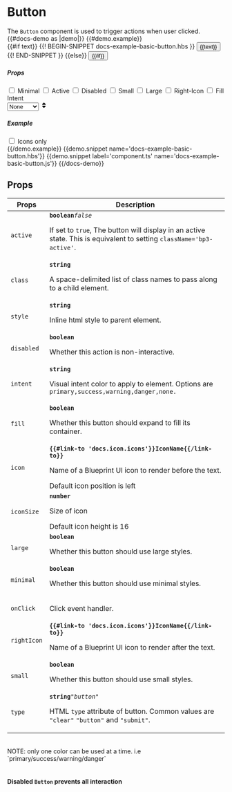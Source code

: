 # Button
<div class='bp3-running-text bp3-text-large'>
    The <code>Button</code> component is used to trigger actions when user clicked.
</div>
{{#docs-demo as |demo|}}
{{#demo.example}}
<div class="demo-container">
    <div class="docs-example-frame docs-example-frame-row" data-example-id="ButtonsExample">
        <div class="docs-example">
            {{#if text}}
            {{! BEGIN-SNIPPET docs-example-basic-button.hbs }}
            <Button @minimal={{minimal}} @active={{active}} @disabled={{disabled}} 
              @intent={{intent}} @small={{small}} @large={{large}} @icon={{icon}} 
              @rightIcon={{rightIcon}} @fill={{fill}} @type='button' 
              @onClick={{action 'onClickButton'}}>
              {{text}}
            </Button>
            {{! END-SNIPPET }}
            {{else}}
              <Button @minimal={{minimal}} @active={{active}} @disabled={{disabled}} 
              @intent={{intent}} @small={{small}} @large={{large}} @icon={{icon}} 
              @rightIcon={{rightIcon}} @fill={{fill}} @type='button' 
              @onClick={{action 'onClickButton'}}/>
            {{/if}}
        </div>
        <div class="docs-example-options">
            <h5 class="bp3-heading">Props</h5>
            <label class="bp3-control bp3-switch">
                <input type="checkbox" onclick={{action 'doFuction' 'minimal'}}>
                <span class="bp3-control-indicator"></span>
                Minimal
            </label>
            <label class="bp3-control bp3-switch">
                <input type="checkbox" onclick={{action 'doFuction' 'active'}}>
                <span class="bp3-control-indicator"></span>
                Active
            </label>
            <label class="bp3-control bp3-switch">
                <input type="checkbox" onclick={{action 'doFuction' 'disabled'}}>
                <span class="bp3-control-indicator"></span>
                Disabled
            </label>
            <label class="bp3-control bp3-switch">
                <input type="checkbox" onclick={{action 'doFuction' 'small'}}>
                <span class="bp3-control-indicator"></span>
                Small
            </label>
            <label class="bp3-control bp3-switch">
                <input type="checkbox" onclick={{action 'doFuction' 'large'}}>
                <span class="bp3-control-indicator"></span>
                Large
            </label>
            <label class="bp3-control bp3-switch">
                <input onclick={{action 'doFuction' 'rightIcon'}} type="checkbox">
                <span class="bp3-control-indicator"></span>
                Right-Icon
            </label>
            <label class="bp3-control bp3-switch">
                <input type="checkbox" onclick={{action 'doFuction' 'fill'}}>
                <span class="bp3-control-indicator"></span>
                Fill
            </label>
            <label class="bp3-label" style="margin-top:5px">Intent
                <div class="bp3-html-select">
                  <select onchange={{action "selectIntent"}}>
                        <option label="None" value="none">None</option>
                        <option label="Primary" value="primary">Primary</option>
                        <option label="Success" value="success">Success</option>
                        <option label="Warning" value="warning">Warning</option>
                        <option label="Danger" value="danger">Danger</option>
                  </select>
                  <span icon="double-caret-vertical" class="bp3-icon bp3-icon-double-caret-vertical"><svg data-icon="double-caret-vertical" width="16" height="16" viewBox="0 0 16 16"><desc>double-caret-vertical</desc><path d="M5 7h6a1.003 1.003 0 0 0 .71-1.71l-3-3C8.53 2.11 8.28 2 8 2s-.53.11-.71.29l-3 3A1.003 1.003 0 0 0 5 7zm6 2H5a1.003 1.003 0 0 0-.71 1.71l3 3c.18.18.43.29.71.29s.53-.11.71-.29l3-3A1.003 1.003 0 0 0 11 9z" fill-rule="evenodd"></path></svg></span>
                </div>
            </label>
            <h5 class="bp3-heading">Example</h5>
            <label class="bp3-control bp3-switch">
                <input type="checkbox" onclick={{action 'doFuction' 'iconsonly'}}>
                <span class="bp3-control-indicator"></span>Icons only
            </label>
        </div>
    </div>
</div>
{{/demo.example}}
{{demo.snippet name='docs-example-basic-button.hbs'}}
{{demo.snippet label='component.ts' name='docs-example-basic-button.js'}}
{{/docs-demo}}

## Props

<div class="docs-modifiers-table bp3-running-text">
    <table class="bp3-html-table">
        <thead>
            <tr>
                <th>Props</th>
                <th>Description</th>
            </tr>
        </thead>
        <tbody>
            <tr>
                <td class="docs-prop-name">
                    <code>active</code>
                </td>
                <td class="docs-prop-details">
                    <code
                        class="docs-prop-type"><strong>boolean</strong><em class="docs-prop-default bp3-text-muted">false</em></code>
                    <div class="docs-prop-description">
                        <div class="docs-section">
                            <div class="bp3-running-text">
                                <p>If set to <code>true</code>, The button will display in an active state.
                                    This is equivalent to setting <code>className='bp3-active'</code>.
                                </p>
                            </div>
                        </div>
                    </div>
                    <div class="docs-prop-tags"></div>
                </td>
            </tr>
            <tr>
                <td class="docs-prop-name"><code>class</code></td>
                <td class="docs-prop-details">
                    <code
                        class="docs-prop-type"><strong>string</strong><em class="docs-prop-default bp3-text-muted"></em></code>
                    <div class="docs-prop-description">
                        <div class="docs-section">
                            <div class="bp3-running-text">
                                <p>A space-delimited list of class names to pass along to a child element.</p>
                            </div>
                        </div>
                    </div>
                </td>
            </tr>
            <tr>
                <td class="docs-prop-name"><code>style</code></td>
                <td class="docs-prop-details">
                    <code
                        class="docs-prop-type"><strong>string</strong><em class="docs-prop-default bp3-text-muted"></em></code>
                    <div class="docs-prop-description">
                        <div class="docs-section">
                            <div class="bp3-running-text">
                                <p>Inline html style to parent element.</p>
                            </div>
                        </div>
                    </div>
                </td>
            </tr>
            <tr>
                <td class="docs-prop-name"><code>disabled</code></td>
                <td class="docs-prop-details">
                    <code
                        class="docs-prop-type"><strong>boolean</strong><em class="docs-prop-default bp3-text-muted"></em></code>
                    <div class="docs-prop-description">
                        <div class="docs-section">
                            <div class="bp3-running-text">
                                <p>Whether this action is non-interactive.</p>
                            </div>
                        </div>
                    </div>
                </td>
            </tr>
            <tr>
                <td class="docs-prop-name"><code>intent</code></td>
                <td class="docs-prop-details">
                    <code
                        class="docs-prop-type"><strong>string</strong><em class="docs-prop-default bp3-text-muted"></em></code>
                    <div class="docs-prop-description">
                        <div class="docs-section">
                            <div class="bp3-running-text">
                                <p>Visual intent color to apply to element. Options are
                                    <code>primary,success,warning,danger,none.</code></p>
                            </div>
                        </div>
                    </div>
                </td>
            </tr>
            <tr>
                <td class="docs-prop-name"><code>fill</code></td>
                <td class="docs-prop-details">
                    <code
                        class="docs-prop-type"><strong>boolean</strong><em class="docs-prop-default bp3-text-muted"></em></code>
                    <div class="docs-prop-description">
                        <div class="docs-section">
                            <div class="bp3-running-text">
                                <p>Whether this button should expand to fill its container.</p>
                            </div>
                        </div>
                    </div>
                    <div class="docs-prop-tags"></div>
                </td>
            </tr>
            <tr>
                <td class="docs-prop-name"><code>icon</code></td>
                <td class="docs-prop-details">
                    <code
                        class="docs-prop-type"><strong>{{#link-to 'docs.icon.icons'}}IconName{{/link-to}} </strong><em class="docs-prop-default bp3-text-muted"></em></code>
                    <div class="docs-prop-description">
                        <div class="docs-section">
                            <div class="bp3-running-text">
                                <p>Name of a Blueprint UI icon to render before the text.</p>
                            </div>
                        </div>
                    </div>
                    <div class="docs-prop-tags"><span class="bp3-tag bp3-minimal"><span
                                class="bp3-text-overflow-ellipsis bp3-fill">
                                Default icon position is left</span></span>
                    </div>
                </td>
            </tr>
            <tr>
                <td class="docs-prop-name"><code>iconSize</code></td>
                <td class="docs-prop-details">
                    <code
                        class="docs-prop-type"><strong>number</strong><em class="docs-prop-default bp3-text-muted"></em></code>
                    <div class="docs-prop-description">
                        <div class="docs-section">
                            <div class="bp3-running-text">
                                <p>Size of icon</p>
                            </div>
                        </div>
                    </div>
                    <div class="docs-prop-tags"><span class="bp3-tag bp3-minimal">
                            <span class="bp3-text-overflow-ellipsis bp3-fill">
                                Default icon height is 16</span>
                        </span>
                    </div>
                </td>
            </tr>
            <tr>
                <td class="docs-prop-name"><code>large</code></td>
                <td class="docs-prop-details">
                    <code
                        class="docs-prop-type"><strong>boolean</strong><em class="docs-prop-default bp3-text-muted"></em></code>
                    <div class="docs-prop-description">
                        <div class="docs-section">
                            <div class="bp3-running-text">
                                <p>Whether this button should use large styles.</p>
                            </div>
                        </div>
                    </div>
                    <div class="docs-prop-tags"></div>
                </td>
            </tr>
            <tr>
                <td class="docs-prop-name"><code>minimal</code></td>
                <td class="docs-prop-details">
                    <code
                        class="docs-prop-type"><strong>boolean</strong><em class="docs-prop-default bp3-text-muted"></em></code>
                    <div class="docs-prop-description">
                        <div class="docs-section">
                            <div class="bp3-running-text">
                                <p>Whether this button should use minimal styles.</p>
                            </div>
                        </div>
                    </div>
                    <div class="docs-prop-tags"></div>
                </td>
            </tr>
            <tr>
                <td class="docs-prop-name"><code>onClick</code></td>
                <td class="docs-prop-details">
                    <code
                        class="docs-prop-type"><strong></strong><em class="docs-prop-default bp3-text-muted"></em></code>
                    <div class="docs-prop-description">
                        <div class="docs-section">
                            <div class="bp3-running-text">
                                <p>Click event handler.</p>
                            </div>
                        </div>
                    </div>
                </td>
            </tr>
            <tr>
                <td class="docs-prop-name"><code>rightIcon</code></td>
                <td class="docs-prop-details">
                    <code
                        class="docs-prop-type"><strong>{{#link-to 'docs.icon.icons'}}IconName{{/link-to}}</strong><em class="docs-prop-default bp3-text-muted"></em></code>
                    <div class="docs-prop-description">
                        <div class="docs-section">
                            <div class="bp3-running-text">
                                <p>Name of a Blueprint UI icon to render after the text.</p>
                            </div>
                        </div>
                    </div>
                    <div class="docs-prop-tags"></div>
                </td>
            </tr>
            <tr>
                <td class="docs-prop-name"><code>small</code></td>
                <td class="docs-prop-details">
                    <code
                        class="docs-prop-type"><strong>boolean</strong><em class="docs-prop-default bp3-text-muted"></em></code>
                    <div class="docs-prop-description">
                        <div class="docs-section">
                            <div class="bp3-running-text">
                                <p>Whether this button should use small styles.</p>
                            </div>
                        </div>
                    </div>
                    <div class="docs-prop-tags"></div>
                </td>
            </tr>
            <tr>
                <td class="docs-prop-name"><code>type</code></td>
                <td class="docs-prop-details">
                    <code
                        class="docs-prop-type"><strong>string</strong><em class="docs-prop-default bp3-text-muted">"button"</em></code>
                    <div class="docs-prop-description">
                        <div class="docs-section">
                            <div class="bp3-running-text">
                                <p>HTML <code>type</code> attribute of button. Common values are
                                    <code>"clear"</code>
                                    <code>"button"</code>
                                    and <code>"submit"</code>.
                                </p>
                            </div>
                        </div>
                    </div>
                    <div class="docs-prop-tags"></div>
                </td>
            </tr>
        </tbody>
    </table>
    <br>
    <div class="docs-prop-tags"><span class="bp3-tag bp3-minimal"><span class="bp3-text-overflow-ellipsis bp3-fill">
                NOTE: only one color can be used at a time. i.e `primary/success/warning/danger`</span></span>
    </div>
    <br>
    <div class="bp3-callout bp3-intent-danger ">
        <h4 class="bp3-heading">
            <Icon @icon='error' @iconSize=16 /> Disabled <code>Button</code> prevents all
            interaction
        </h4>
    </div>
</div>